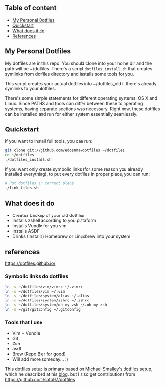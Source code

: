 ## Table of content
- [My Personal Dotfiles](#my-personal-dotfiles)
- [Quickstart](#quickstart)
- [What does it do](#what-does-it-do)
- [References](#references)

## My Personal Dotfiles
My dotfiles are in this repo. You should clone into your home dir and the path will be ~/dotfiles. There's a script `dotfiles_install.sh` that creates symlinks from dotfiles directory and installs some tools for you.

This script creates your actual dotfiles into ~/dotfiles_old if there's already symlinks to your dotfiles.

There's some simple statements for different operating systems: OS X and Linux. Since PATHS and tools can differ between these to operating systems, having separate sections was necessary. Right now, these dotfiles can be installed and run for either system essentially seamlessly.

## Quickstart
If you want to install full tools, you can run:
```bash
git clone git://github.com/edosnma/dotfiles ~/dotfiles
cd ~/dotfiles
./dotfiles_install.sh
```

If you want only create symbolic links (for some reason you already installed everything), to put every dotfiles in proper place, you can run:
```bash
# Put dotfiles in correct place
./link_files.sh
```
## What does it do
- Creates backup of your old dotfiles
- Installs zshell according to you plataform
- Installs Vundle for you vim
- Installs ASDF
- Drinks (Installs) Homebrew or Linuxbrew into your system

## references
https://dotfiles.github.io/

### Symbolic links do dotfiles
```bash
ln -s ~/dotfiles/vim/vimrc ~/.vimrc
ln -s ~/dotfiles/vim ~/.vim
ln -s ~/dotfiles/system/alias ~/.alias
ln -s ~/dotfiles/system/zshrc ~/.zshrc
ln -s ~/dotfiles/system/oh-my-zsh ~/.oh-my-zsh
ln -s ~/git/gitconfig ~/.gitconfig
```
### Tools that I use
- Vim + Vundle
- Git
- Zsh
- asdf
- Brew (Repo Bier for good)
- Will add more someday... :)

This dotfiles setup is primary based on [Michael Smalley's dotfiles setup](https://github.com/michaeljsmalley/dotfiles), which he described at his [blog](http://blog.smalleycreative.com/tutorials/using-git-and-github-to-manage-your-dotfiles/). but I also get contributions from https://github.com/soto97/dotfiles
